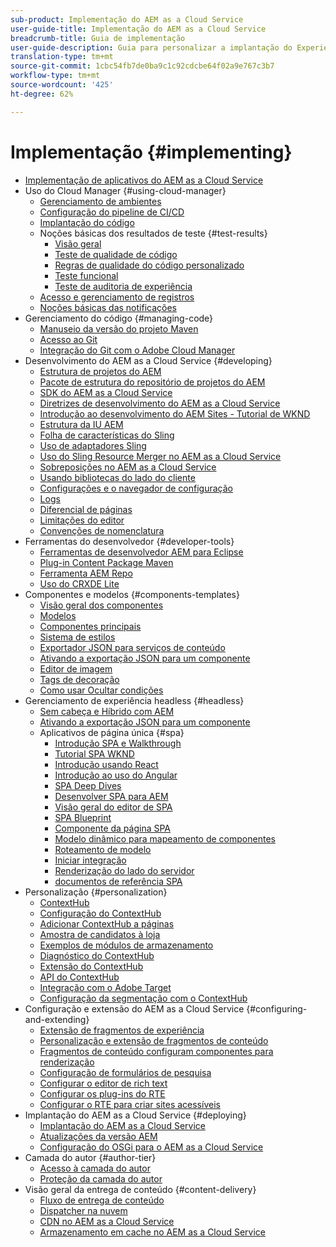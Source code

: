 ```yaml
---
sub-product: Implementação do AEM as a Cloud Service
user-guide-title: Implementação do AEM as a Cloud Service
breadcrumb-title: Guia de implementação
user-guide-description: Guia para personalizar a implantação do Experience Manager as a Cloud Service, incluindo tópicos de implantação e desenvolvimento.
translation-type: tm+mt
source-git-commit: 1cbc54fb7de0ba9c1c92cdcbe64f02a9e767c3b7
workflow-type: tm+mt
source-wordcount: '425'
ht-degree: 62%

---
```



# Implementação {#implementing}

+ [Implementação de aplicativos do AEM as a Cloud Service](/help/implementing/home.md)
+ Uso do Cloud Manager {#using-cloud-manager}
   + [Gerenciamento de ambientes](cloud-manager/manage-environments.md)
   + [Configuração do pipeline de CI/CD](cloud-manager/configure-pipeline.md)
   + [Implantação do código](cloud-manager/deploy-code.md)
   + Noções básicas dos resultados de teste {#test-results}
      + [Visão geral](/help/implementing/cloud-manager/overview-test-results.md)
      + [Teste de qualidade de código](/help/implementing/cloud-manager/code-quality-testing.md)
      + [Regras de qualidade do código personalizado](cloud-manager/custom-code-quality-rules.md)
      + [Teste funcional](/help/implementing/cloud-manager/functional-testing.md)
      + [Teste de auditoria de experiência](/help/implementing/cloud-manager/experience-audit-testing.md)
   + [Acesso e gerenciamento de registros](cloud-manager/manage-logs.md)
   + [Noções básicas das notificações](cloud-manager/notifications.md)
+ Gerenciamento do código {#managing-code}
   + [Manuseio da versão do projeto Maven](cloud-manager/project-version-handling.md)
   + [Acesso ao Git](cloud-manager/accessing-git.md)
   + [Integração do Git com o Adobe Cloud Manager](cloud-manager/integrating-with-git.md)
+ Desenvolvimento do AEM as a Cloud Service {#developing}
   + [Estrutura de projetos do AEM](developing/introduction/aem-project-content-package-structure.md)
   + [Pacote de estrutura do repositório de projetos do AEM](developing/introduction/repository-structure-package.md)
   + [SDK do AEM as a Cloud Service](developing/introduction/aem-as-a-cloud-service-sdk.md)
   + [Diretrizes de desenvolvimento do AEM as a Cloud Service](developing/introduction/development-guidelines.md)
   + [Introdução ao desenvolvimento do AEM Sites - Tutorial de WKND](developing/introduction/develop-wknd-tutorial.md)
   + [Estrutura da IU AEM](developing/introduction/ui-structure.md)
   + [Folha de características do Sling](developing/introduction/sling-cheatsheet.md)
   + [Uso de adaptadores Sling](developing/introduction/sling-adapters.md)
   + [Uso do Sling Resource Merger no AEM as a Cloud Service](developing/introduction/sling-resource-merger.md)
   + [Sobreposições no AEM as a Cloud Service](developing/introduction/overlays.md)
   + [Usando bibliotecas do lado do cliente](developing/introduction/clientlibs.md)
   + [Configurações e o navegador de configuração](developing/introduction/configurations.md)
   + [Logs](developing/introduction/logging.md)
   + [Diferencial de páginas](/help/implementing/developing/introduction/page-diff.md)
   + [Limitações do editor](/help/implementing/developing/introduction/editor-limitations.md)
   + [Convenções de nomenclatura](/help/implementing/developing/introduction/naming-conventions.md)
+ Ferramentas do desenvolvedor {#developer-tools}
   + [Ferramentas de desenvolvedor AEM para Eclipse](/help/implementing/developing/tools/eclipse.md)
   + [Plug-in Content Package Maven](/help/implementing/developing/tools/maven-plugin.md)
   + [Ferramenta AEM Repo](/help/implementing/developing/tools/repo-tool.md)
   + [Uso do CRXDE Lite](/help/implementing/developing/tools/crxde.md)
+ Componentes e modelos {#components-templates}
   + [Visão geral dos componentes](developing/components/overview.md)
   + [Modelos](developing/components/templates.md)
   + [Componentes principais](https://docs.adobe.com/content/help/pt-BR/experience-manager-core-components/using/introduction.html)
   + [Sistema de estilos](/help/sites-cloud/authoring/features/style-system.md)
   + [Exportador JSON para serviços de conteúdo](developing/components/json-exporter.md)
   + [Ativando a exportação JSON para um componente](developing/components/enabling-json-exporter.md)
   + [Editor de imagem ](developing/components/image-editor.md)
   + [Tags de decoração](developing/components/decoration-tag.md)
   + [Como usar Ocultar condições](developing/components/hide-conditions.md)
+ Gerenciamento de experiência headless {#headless}
   + [Sem cabeça e Híbrido com AEM](https://www.adobe.com/content/dam/www/us/en/marketing/experience-manager-sites/headless-content-management-system/pdfs/aem-hybrid-architecture-wp-1-18-19.pdf)
   + [Ativando a exportação JSON para um componente](developing/components/enabling-json-exporter.md)
   + Aplicativos de página única {#spa}
      + [Introdução SPA e Walkthrough](developing/spa/introduction.md)
      + [Tutorial SPA WKND](developing/spa/wknd-tutorial.md)
      + [Introdução usando React](developing/spa/getting-started-react.md)
      + [Introdução ao uso do Angular](developing/spa/getting-started-angular.md)
      + [SPA Deep Dives](developing/spa/deep-dives.md)
      + [Desenvolver SPA para AEM](developing/spa/developing.md)
      + [Visão geral do editor de SPA](developing/spa/editor-overview.md)
      + [SPA Blueprint](developing/spa/blueprint.md)
      + [Componente da página SPA](developing/spa/page-component.md)
      + [Modelo dinâmico para mapeamento de componentes](developing/spa/model-to-component-mapping.md)
      + [Roteamento de modelo](developing/spa/routing.md)
      + [Iniciar integração](developing/spa/launch-integration.md)
      + [Renderização do lado do servidor](developing/spa/ssr.md)
      + [documentos de referência SPA](developing/spa/reference-materials.md)
+ Personalização {#personalization}
   + [ContextHub](developing/personalization/contexthub.md)
   + [Configuração do ContextHub](developing/personalization/configuring-contexthub.md)
   + [Adicionar ContextHub a páginas](developing/personalization/adding-contexthub.md)
   + [Amostra de candidatos à loja](developing/personalization/sample-stores.md)
   + [Exemplos de módulos de armazenamento](developing/personalization/sample-modules.md)
   + [Diagnóstico do ContextHub](developing/personalization/contexthub-diagnostics.md)
   + [Extensão do ContextHub](developing/personalization/extending-contexthub.md)
   + [API do ContextHub](developing/personalization/contexthub-api.md)
   + [Integração com o Adobe Target](/help/sites-cloud/integrating/adobe-target.md)
   + [Configuração da segmentação com o ContextHub](/help/sites-cloud/authoring/personalization/contexthub-segmentation.md)
+ Configuração e extensão do AEM as a Cloud Service {#configuring-and-extending}
   + [Extensão de fragmentos de experiência](developing/extending/experience-fragments.md)
   + [Personalização e extensão de fragmentos de conteúdo](developing/extending/content-fragments-customizing.md)
   + [Fragmentos de conteúdo configuram componentes para renderização](developing/extending/content-fragments-configuring-components-rendering.md)
   + [Configuração de formulários de pesquisa](developing/extending/search-forms.md)
   + [Configurar o editor de rich text](/help/implementing/developing/extending/rich-text-editor.md)
   + [Configurar os plug-ins do RTE](/help/implementing/developing/extending/configure-rich-text-editor-plug-ins.md)
   + [Configurar o RTE para criar sites acessíveis](/help/implementing/developing/extending/rte-accessible-content.md)
+ Implantação do AEM as a Cloud Service {#deploying}
   + [Implantação do AEM as a Cloud Service](deploying/overview.md)
   + [Atualizações da versão AEM](deploying/aem-version-updates.md)
   + [Configuração do OSGi para o AEM as a Cloud Service](deploying/configuring-osgi.md)
+ Camada do autor {#author-tier}
   + [Acesso à camada do autor](/help/implementing/author-tier/accessing-the-author-tier.md)
   + [Proteção da camada do autor](/help/implementing/author-tier/securing-the-author-tier.md)
+ Visão geral da entrega de conteúdo {#content-delivery}
   + [Fluxo de entrega de conteúdo](dispatcher/overview.md)
   + [Dispatcher na nuvem](dispatcher/disp-overview.md)
   + [CDN no AEM as a Cloud Service](dispatcher/cdn.md)
   + [Armazenamento em cache no AEM as a Cloud Service](dispatcher/caching.md)
